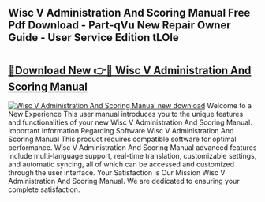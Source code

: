 ## Wisc V Administration And Scoring Manual Free Pdf Download - Part-qVu New Repair Owner Guide - User Service Edition tLOle

# <h2><a href="http://bc33133.oget.top/?id=Wisc+V+Administration+And+Scoring+Manual">🔗Download New 👉🔴 Wisc V Administration And Scoring Manual</a></h2>

[![Wisc V Administration And Scoring Manual new download](https://i.imgur.com/5g1atiW.png)](http://bc33133.oget.top/?id=Wisc+V+Administration+And+Scoring+Manual)
Welcome to a New Experience This user manual introduces you to the unique features and functionalities of your new Wisc V Administration And Scoring Manual. Important Information Regarding Software Wisc V Administration And Scoring Manual This product requires compatible software for optimal performance. Wisc V Administration And Scoring Manual advanced features include multi-language support, real-time translation, customizable settings, and automatic syncing, all of which can be accessed and customized through the user interface. Your Satisfaction is Our Mission Wisc V Administration And Scoring Manual. We are dedicated to ensuring your complete satisfaction.
